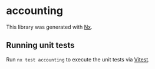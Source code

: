 # accounting

This library was generated with [Nx](https://nx.dev).

## Running unit tests

Run `nx test accounting` to execute the unit tests via [Vitest](https://vitest.dev/).
